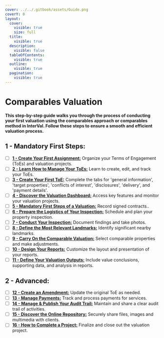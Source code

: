 ```yaml
---
cover: ../../.gitbook/assets/Guide.png
coverY: 0
layout:
  cover:
    visible: true
    size: full
  title:
    visible: true
  description:
    visible: false
  tableOfContents:
    visible: true
  outline:
    visible: true
  pagination:
    visible: true
---
```


# Comparables Valuation

**This step-by-step guide walks you through the process of conducting your first valuation using the comparables approach or comparables method in InterVal. Follow these steps to ensure a smooth and efficient valuation process.**

## 1 - Mandatory First Steps:

* [ ] [**1 - Create Your First Assignment:**](../../workflow/assignments/) Organize your Terms of Engagement (ToEs) and valuation projects.
* [ ] [**2 - Learn How to Manage Your ToEs:**](../../workflow/assignments/terms-of-engagement-list.md) Learn to create, edit, and track your ToEs.
* [ ] [**3 - Create Your First ToE:**](../../workflow/assignments/terms-of-engagement-form/) Complete the tabs for 'general information', 'target properties', 'conflicts of interest', 'disclosures', 'delivery', and 'payment details'.
* [ ] [**4 - Discover the Valuation Dashboard:**](../../workflow/dashboard/) Access key features and monitor your valuation projects.
* [ ] [**5 - Mandatory First Steps of a Valuation:**](../../workflow/management/starting-a-project.md) Record signed contracts..
* [ ] [**6 - Prepare the Logistics of Your Inspection:**](../../workflow/investigation/logistics/) Schedule and plan your property inspection.
* [ ] [**7 - Conduct Your Inspection:**](../../workflow/investigation/inspection/) Document findings and take photos.
* [ ] [**8 - Define the Most Relevant Landmarks:**](../../workflow/investigation/landmarks.md) Identify significant nearby landmarks.
* [ ] [**9 - Carry On the Comparable Valuation:**](../../workflow/valuation/comparable/) Select comparable properties and make adjustments.
* [ ] [**10 - Design Your Reports:**](../../workflow/reporting/design.md) Customize the layout and presentation of your reports.
* [ ] [**11 - Define Your Valuation Outputs:**](../outputs/valuation-report.md) Include value conclusions, supporting data, and analysis in reports.

## 2 - Advanced:

* [ ] [**12 - Create an Amendment:**](../../workflow/management/amendments.md) Update the original ToE as needed.
* [ ] [**13 - Manage Payments:**](../../workflow/assignments/terms-of-engagement-form/payment.md) Track and process payments for services.
* [ ] [**14 - Manage & Publish Your Audit Trail:**](../../workflow/management/audit-trail/) Maintain and share a clear audit trail of activities.
* [ ] [**15 - Discover the Online Repository:**](../../workflow/management/online-repository/) Securely share files, images and multimedia with clients.
* [ ] [**16 - How to Complete a Project:**](../../workflow/management/completing-a-project.md) Finalize and close out the valuation project.
